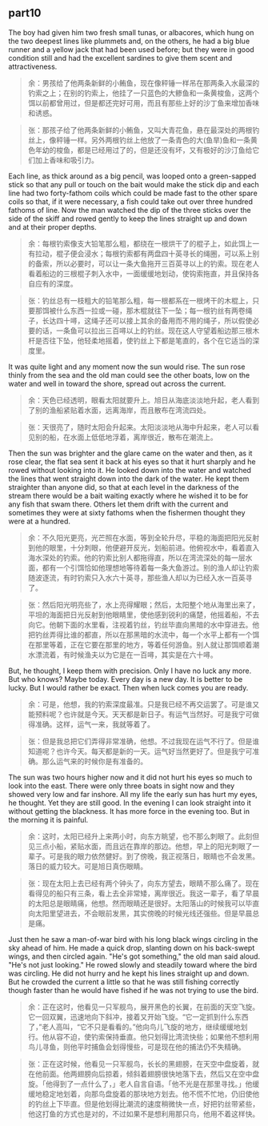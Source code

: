 ## part10

The boy had given him two fresh small tunas, or albacores, which hung on the two deepest lines like plummets and, on the others, he had a big blue runner and a yellow jack that had been used before; but they were in good condition still and had the excellent sardines to give them scent and attractiveness.

> 余：男孩给了他两条新鲜的小鲔鱼，现在像秤锤一样吊在那两条入水最深的钓索之上；在别的钓索上，他挂了一只蓝色的大鲹鱼和一条黄梭鱼，这两个饵以前都曾用过，但是都还完好可用，而且有那些上好的沙丁鱼来增加香味和诱惑。

> 张：那孩子给了他两条新鲜的小鲔鱼，又叫大青花鱼，悬在最深处的两根钓丝上，像秤锤一样。另外两根钓丝上他放了一条青色的大(鱼旱)鱼和一条黄色年幼的梭鱼，都是已经用过了的，但是还没有坏，又有极好的沙汀鱼给它们加上香味和吸引力。

Each line, as thick around as a big pencil, was looped onto a green-sapped stick so that any pull or touch on the bait would make the stick dip and each line had two forty-fathom coils which could be made fast to the other spare coils so that, if it were necessary, a fish could take out over three hundred fathoms of line.
Now the man watched the dip of the three sticks over the side of the skiff and rowed gently to keep the lines straight up and down and at their proper depths.

> 余：每根钓索像支大铅笔那么粗，都绕在一根烘干了的棍子上，如此饵上一有拉动，棍子便会浸水；每根钓索都有两盘四十英寻长的绳圈，可以系上别的备索，所以必要时，可以让一条大鱼拖开三百英寻以上的钓索。现在老人看着船边的三根棍子刺入水中，一面缓缓地划动，使钩索拖直，并且保持各自应有的深度。

> 张：钓丝总有一枝粗大的铅笔那么粗，每一根都系在一根烤干的木棍上，只要那饵被什么东西一拉或一碰，那木棍就往下一坠；每一根钓丝有两卷绳子，长达四十噚，这绳子还可以接上其余的备用而不用的绳子，所以假使必要的话，一条鱼可以拉出三百噚以上的钓丝。现在这人守望着船边那三根木杆是否往下坠，他轻柔地摇着，使钓丝上下都是笔直的，各个在它适当的深度里。

 It was quite light and any moment now the sun would rise. The sun rose thinly from the sea and the old man could see the other boats, low on the water and well in toward the shore, spread out across the current.

> 余：天色已经透明，眼看太阳就要升上。旭日从海底淡淡地升起，老人看到了别的渔船紧贴着水面，远离海岸，而且散布在湾流四处。

> 张：天很亮了，随时太阳会升起来。太阳淡淡地从海中升起来，老人可以看见别的船，在水面上低低地浮着，离岸很近，散布在潮流上。

Then the sun was brighter and the glare came on the water and then, as it rose clear, the flat sea sent it back at his eyes so that it hurt sharply and he rowed without looking into it. He looked down into the water and watched the lines that went straight down into the dark of the water. He kept them straighter than anyone did, so that at each level in the darkness of the stream there would be a bait waiting exactly where he wished it to be for any fish that swam there. Others let them drift with the current and sometimes they were at sixty fathoms when the fishermen thought they were at a hundred.

> 余：不久阳光更亮，光芒照在水面，等到全轮升尽，平稳的海面把阳光反射到他的眼里，十分刺眼，他便避开反光，划船前进。他俯视水中，看着直入海水深处的钓索。他的钓索比别人都拖得直，所以在湾流深处的每一层水面，都有一个引饵恰如他理想地等待着每一条大鱼游过。别的渔人却让钓索随波逐流，有时钓索只入水六十英寻，那些渔人却以为已经入水一百英寻了。

> 张：然后阳光明亮些了，水上亮得耀眼；然后，太阳整个地从海里出来了，平坦的海面把日光反射到他眼睛里，使他感到锐利的痛楚，他摇着船，不去向它。他朝下面的水里看，注视着钓丝，钓丝毕直向黑暗的水中穿进去。他把钓丝弄得比谁的都直，所以在那黑暗的水流中，每一个水平上都有一个饵在那里等着，正在它要在那里的地方，等着任何游鱼。别人就让那饵顺着潮水漂流着，有时候渔夫以为它是在一百噚，其实是在六十噚。

But, he thought, I keep them with precision. Only I have no luck any more. But who knows? Maybe today. Every day is a new day. It is better to be lucky. But I would rather be exact. Then when luck comes you are ready.

> 余：可是，他想，我的钓索深度最准。只是我已经不再交运罢了。可是谁又能预料呢？也许就是今天。天天都是新日子。有运气当然好。可是我宁可做得准确。这样，运气一来，我就等着了。

> 张：但是我总把它们弄得非常准确，他想。不过我现在运气不行了。但是谁知道呢？也许今天。每天都是新的一天。运气好当然更好了。但是我宁可准确。那么运气来的时候你是有准备的。

The sun was two hours higher now and it did not hurt his eyes so much to look into the east. There were only three boats in sight now and they showed very low and far inshore. All my life the early sun has hurt my eyes, he thought. Yet they are still good. In the evening I can look straight into it without getting the blackness. It has more force in the evening too. But in the morning it is painful.

> 余：这时，太阳已经升上来两小时，向东方眺望，也不那么刺眼了。此刻但见三点小船，紧贴水面，而且远在靠岸的那边。他想，早上的阳光刺眼了一辈子。可是我的眼力依然健好。到了傍晚，我正视落日，眼睛也不会发黑。落日的威力较大。可是旭日真伤眼睛。

> 张：现在太阳上去已经有两个钟头了，向东方望去，眼睛不那么痛了。现在看得见的船只有三条，看上去全非常矮，离岸很近。我这一辈子，看了早晨的太阳总是眼睛痛，他想。然而眼睛还是很好。太阳落山的时候我可以毕直向太阳里望进去，不会眼前发黑，其实傍晚的时候光线还强些。但是早晨总是痛。

Just then he saw a man-of-war bird with his long black wings circling in the sky ahead of him. He made a quick drop, slanting down on his back-swept wings, and then circled again. "He's got something," the old man said aloud. "He's not just looking." He rowed slowly and steadily toward where the bird was circling. He did not hurry and he kept his lines straight up and down. But he crowded the current a little so that he was still fishing correctly though faster than he would have fished if he was not trying to use the bird.

> 余：正在这时，他看见一只军舰鸟，展开黑色的长翼，在前面的天空飞旋。它一回双翼，迅速地向下斜冲，接着又开始飞旋。“它一定抓到什么东西了，”老人高叫，“它不只是看看的。”他向鸟儿飞旋的地方，继续缓缓地划行。他从容不迫，使钓索保持垂直。他只划得比湾流快些；如果他不想利用鸟儿寻鱼，则他平时捕鱼会划得慢些，可是现在他的捕法仍不失精确。

> 张：正在这时候，他看见一只军舰鸟，长长的黑翅膀，在天空中盘旋着，就在他前面。他两翅膀向后掠着，倾斜着翅膀很快地落下去，然后又在空中盘旋。「他得到了一点什么了，」老人自言自语。「他不光是在那里寻找。」他缓缓地稳定地划着，向那鸟盘旋着的那块地方划去。他不慌不忙地，仍旧使他的钓丝上下毕直。但是他划得比潮流的速度稍微快一点，好把钓丝带紧些，他这打鱼的方式也是对的，不过如果不是想利用那只鸟，他用不着这样快。
